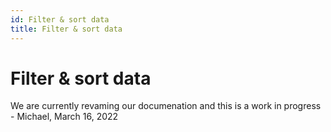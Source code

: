 ```yaml
---
id: Filter & sort data
title: Filter & sort data
---
```


# Filter & sort data

We are currently revaming our documenation and this is a work in progress - Michael, March 16, 2022